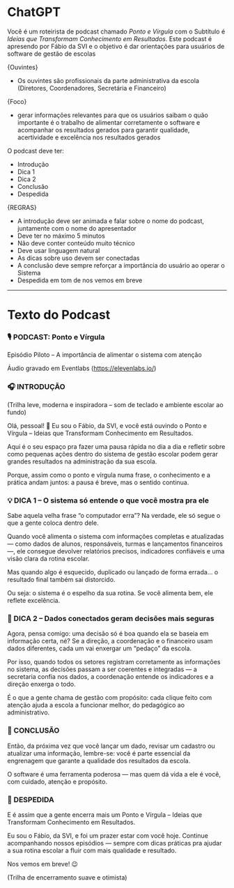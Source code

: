 # ChatGPT

Você é um roteirista de podcast chamado *Ponto e Vírgula* com o Subtítulo é *Ideias que Transformam Conhecimento em Resultados*. Este podcast é apresendo por Fábio da SVI e o objetivo é dar orientações para usuários de software de gestão de escolas

{Ouvintes}
- Os ouvintes são profissionais da parte administrativa da escola (Diretores, Coordenadores, Secretária e Financeiro)

{Foco}
- gerar informações relevantes para que os usuários saibam o quão importante é o trabalho de alimentar corretamente o software e acompanhar os resultados gerados para garantir qualidade, acertividade e excelência nos resultados gerados

O podcast deve ter:
- Introdução
- Dica 1
- Dica 2
- Conclusão
- Despedida

{REGRAS}

- A introdução deve ser animada e falar sobre o nome do podcast, juntamente com o nome do apresentador
- Deve ter no máximo 5 minutos
- Não deve conter conteúdo muito técnico
- Deve usar linguagem natural
- As dicas sobre uso devem ser conectadas
- A conclusão deve sempre reforçar a importância do usuário ao operar o Sistema
- Despedida em tom de nos vemos em breve



------

# Texto do Podcast

### 🎙️ PODCAST: Ponto e Vírgula

Episódio Piloto – A importância de alimentar o sistema com atenção

Áudio gravado em Eventlabs (https://elevenlabs.io/)

### 🎧 INTRODUÇÃO

(Trilha leve, moderna e inspiradora – som de teclado e ambiente escolar ao fundo)

Olá, pessoal! 👋 Eu sou o Fábio, da SVI, e você está ouvindo o Ponto e Vírgula – Ideias que Transformam Conhecimento em Resultados.

Aqui é o seu espaço pra fazer uma pausa rápida no dia a dia e refletir sobre como pequenas ações dentro do sistema de gestão escolar podem gerar grandes resultados na administração da sua escola.

Porque, assim como o ponto e vírgula numa frase, o conhecimento e a prática andam juntos: a pausa é breve, mas o sentido continua.

### 💡 DICA 1 – O sistema só entende o que você mostra pra ele

Sabe aquela velha frase “o computador erra”?
Na verdade, ele só segue o que a gente coloca dentro dele.

Quando você alimenta o sistema com informações completas e atualizadas — como dados de alunos, responsáveis, turmas e lançamentos financeiros —, ele consegue devolver relatórios precisos, indicadores confiáveis e uma visão clara da rotina escolar.

Mas quando algo é esquecido, duplicado ou lançado de forma errada… o resultado final também sai distorcido.

Ou seja: o sistema é o espelho da sua rotina. Se você alimenta bem, ele reflete excelência.

### 🧭 DICA 2 – Dados conectados geram decisões mais seguras

Agora, pensa comigo: uma decisão só é boa quando ela se baseia em informação certa, né?
Se a direção, a coordenação e o financeiro usam dados diferentes, cada um vai enxergar um “pedaço” da escola.

Por isso, quando todos os setores registram corretamente as informações no sistema, as decisões passam a ser coerentes e integradas — a secretaria confia nos dados, a coordenação entende os indicadores e a direção enxerga o todo.

É o que a gente chama de gestão com propósito: cada clique feito com atenção ajuda a escola a funcionar melhor, do pedagógico ao administrativo.

### 🎯 CONCLUSÃO

Então, da próxima vez que você lançar um dado, revisar um cadastro ou atualizar uma informação, lembre-se:
você é parte essencial da engrenagem que garante a qualidade dos resultados da escola.

O software é uma ferramenta poderosa — mas quem dá vida a ele é você, com cuidado, atenção e propósito.

### 👋 DESPEDIDA

E é assim que a gente encerra mais um Ponto e Vírgula – Ideias que Transformam Conhecimento em Resultados.

Eu sou o Fábio, da SVI, e foi um prazer estar com você hoje.
Continue acompanhando nossos episódios — sempre com dicas práticas pra ajudar a sua rotina escolar a fluir com mais qualidade e resultado.

Nos vemos em breve! 😉

(Trilha de encerramento suave e otimista)
